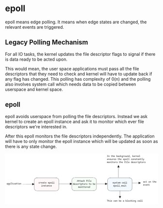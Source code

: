 # epoll

epoll means edge polling. It means when edge states are changed, the relevant events are triggered.

## Legacy Polling Mechanism

For all IO tasks, the kernel updates the file descriptor flags to signal if there is data ready to be acted upon.

This would mean, the user space applications must pass all the file descriptors that they need to check and
kernel will have to update back if any flag has changed.
This polling has complexity of 0(n) and the polling also involves system call which needs data to be copied between userspace and kernel space.

## epoll

epoll avoids userspace from polling the file descriptors.
Instead we ask kernel to create an epoll instance and ask it to monitor which ever file descriptors we're interested in.

After this epoll monitors the file descriptors independently.
The application will have to only monitor the epoll instance which will be updated as soon as there is any state change.

![epoll](../../static/img/epoll.excalidraw.png)
